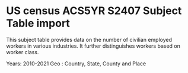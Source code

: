 # US census ACS5YR S2407 Subject Table import

This subject table provides data on the number of civilian employed workers in various industries. It further distinguishes workers based on worker class.

Years: 2010-2021
Geo : Country, State, County and Place